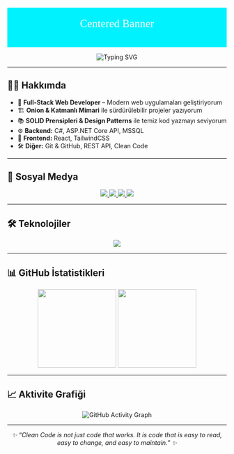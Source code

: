 <!-- ÜST BANNER  -->
<p align="center">
  <img src="data:image/svg+xml;base64,PHN2ZyB4bWxucz0iaHR0cDovL3d3dy53My5vcmcvMjAwMC9zdmciIHdpZHRoPSIxMDAwIiBoZWlnaHQ9IjE4MCI+PHJlY3Qgd2lkdGg9IjEwMDAiIGhlaWdodD0iMTgwIiBmaWxsPSIjMDBmMmZlIi8+PHRleHQgeD0iNTAwIiB5PSI5MCIgZm9udC1zaXplPSI1MCIgdGV4dC1hbmNob3I9Im1pZGRsZSIgZmlsbD0id2hpdGUiPkNlbnRlcmVkIEJhbm5lcjwvdGV4dD48L3N2Zz4=" alt="Sergen Aladağ - Full-Stack Developer" width="100%"/>
</p>

<!-- YAZI ANİMASYONU -->
<p align="center">
  <img src="https://readme-typing-svg.demolab.com?font=Fira+Code&weight=600&size=22&pause=1000&color=00C9FF&center=true&vCenter=true&width=600&lines=Full-Stack+Web+Developer;C%23+%7C+ASP.NET+Core+%7C+React+JS;Onion+Architecture+%7C+SOLID+%7C+Design+Patterns" alt="Typing SVG" />
</p>

---

## 🧑‍💻 Hakkımda
- 🎯 **Full-Stack Web Developer** – Modern web uygulamaları geliştiriyorum
- 🏗 **Onion & Katmanlı Mimari** ile sürdürülebilir projeler yazıyorum
- 📚 **SOLID Prensipleri & Design Patterns** ile temiz kod yazmayı seviyorum
- ⚙️ **Backend:** C#, ASP.NET Core API, MSSQL  
- 🎨 **Frontend:** React, TailwindCSS  
- 🛠 **Diğer:** Git & GitHub, REST API, Clean Code  

---

## 🔗 Sosyal Medya
<p align="center">
  <a href="https://linkedin.com/in/sergen-alada%C4%9F-b27558251/" target="_blank">
    <img src="https://img.shields.io/badge/LinkedIn-0A66C2?style=for-the-badge&logo=linkedin&logoColor=white" />
  </a>
  <a href="https://github.com/sharpcodevelopment" target="_blank">
    <img src="https://img.shields.io/badge/GitHub-181717?style=for-the-badge&logo=github&logoColor=white" />
  </a>
  <a href="mailto:sharpcodevelopment@gmail.com">
    <img src="https://img.shields.io/badge/Gmail-D14836?style=for-the-badge&logo=gmail&logoColor=white" />
  </a>
  <a href="https://instagram.com/sharpcodev" target="_blank">
    <img src="https://img.shields.io/badge/Instagram-E4405F?style=for-the-badge&logo=instagram&logoColor=white" />
  </a>
</p>

---

## 🛠 Teknolojiler
<p align="center">
  <img src="https://skillicons.dev/icons?i=cs,dotnet,react,tailwind,js,html,css,git,github,visualstudio,vscode,mssql" />
</p>

---

## 📊 GitHub İstatistikleri
<p align="center">
  <img src="https://github-readme-stats.vercel.app/api?username=sharpcodevelopment&show_icons=true&theme=tokyonight&hide_border=true" height="180"/>
  <img src="https://github-readme-stats.vercel.app/api/top-langs/?username=sharpcodevelopment&layout=compact&theme=tokyonight&hide_border=true" height="180"/>
</p>

---

## 📈 Aktivite Grafiği
<p align="center">
  <img src="https://github-readme-activity-graph.vercel.app/graph?username=sharpcodevelopment&theme=react-dark" alt="GitHub Activity Graph" />
</p>

---

<p align="center">
  <i>✨ “Clean Code is not just code that works. It is code that is easy to read, easy to change, and easy to maintain.” ✨</i>
</p>

